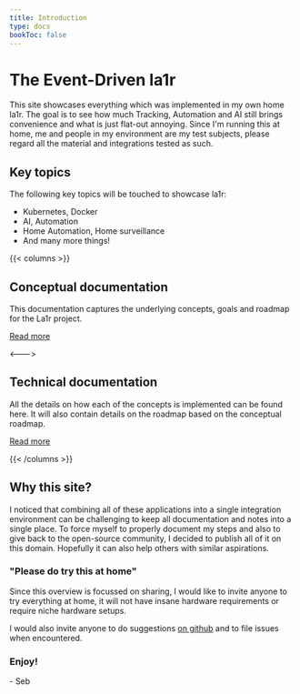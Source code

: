 ```yaml
---
title: Introduction
type: docs
bookToc: false
---
```


# The Event-Driven la1r
This site showcases everything which was implemented in my own home la1r.
The goal is to see how much Tracking, Automation and AI still brings convenience and what is just flat-out annoying.
Since I'm running this at home, me and people in my environment are my test subjects, please regard all the material and integrations tested as such.

## Key topics
The following key topics will be touched to showcase la1r:
* Kubernetes, Docker
* AI, Automation
* Home Automation, Home surveillance
* And many more things!

{{< columns >}}
## Conceptual documentation
This documentation captures the underlying concepts, goals and roadmap for the La1r project.

[Read more](/docs/conceptual-setup)

<--->


## Technical documentation
All the details on how each of the concepts is implemented can be found here. It will also contain details on the roadmap based on the conceptual roadmap.

[Read more](/docs/technical-setup)

{{< /columns >}}

## Why this site?
I noticed that combining all of these applications into a single integration environment can be challenging to keep all documentation and notes into a single place. To force myself to properly document my steps and also to give back to the open-source community, I decided to publish all of it on this domain. Hopefully it can also help others with similar aspirations.

### "Please **do** try this at home"
Since this overview is focussed on sharing, I would like to invite anyone to try everything at home, it will not have insane hardware requirements or require niche hardware setups.

I would also invite anyone to do suggestions [on github](https://github.com/basraven/La1r/) and to file issues when encountered.

### Enjoy! 
\- Seb